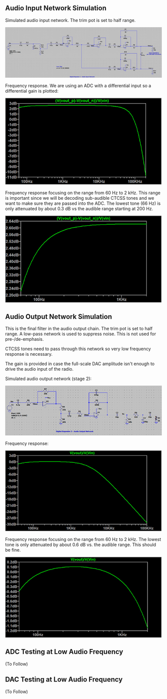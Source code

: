 ## Audio Input Network Simulation

Simulated audio input network. The trim pot is set to half range.

![System Picture](docs/sch-in1.jpg)

Frequency response. We are using an ADC with a differential input so a differential gain is plotted:

![System Picture](docs/ac-in1.jpg)

Frequency response focusing on the range from 60 Hz to 2 kHz. This range is important since we will
be decoding sub-audible CTCSS tones and we want to make sure they are passed into the ADC. The lowest
tone (66 Hz) is only attenuated by about 0.3 dB vs the audible range starting at 200 Hz.

![System Picture](docs/ac-in1-b.jpg)

## Audio Output Network Simulation

This is the final filter in the audio output chain. The trim pot is set to half range. A low-pass network is used to suppress noise. This is not used for pre-/de-emphasis.

CTCSS tones need to pass through this network so very low frequency response is necessary.

The gain is provided in case the full-scale DAC amplitude isn't enough to drive the audio input of the radio.  

Simulated audio output network (stage 2):

![System Picture](docs/sch-out2.jpg)

Frequency response:

![System Picture](docs/ac-out2.jpg)

Frequency response focusing on the range from 60 Hz to 2 kHz. The lowest tone is only attenuated by about 0.6 dB vs. the audible range. This should be fine.

![System Picture](docs/ac-out2-b.jpg)

## ADC Testing at Low Audio Frequency

(To Follow)

## DAC Testing at Low Audio Frequency

(To Follow)